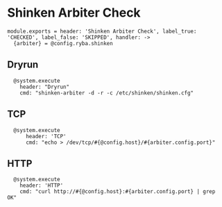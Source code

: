 
# Shinken Arbiter Check

    module.exports = header: 'Shinken Arbiter Check', label_true: 'CHECKED', label_false: 'SKIPPED', handler: ->
      {arbiter} = @config.ryba.shinken

## Dryrun

      @system.execute
        header: "Dryrun"
        cmd: "shinken-arbiter -d -r -c /etc/shinken/shinken.cfg"

## TCP

      @system.execute
          header: 'TCP'
          cmd: "echo > /dev/tcp/#{@config.host}/#{arbiter.config.port}"

## HTTP

      @system.execute
        header: 'HTTP'
        cmd: "curl http://#{@config.host}:#{arbiter.config.port} | grep OK"
